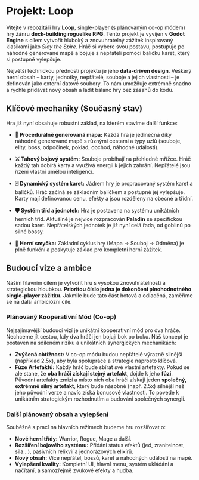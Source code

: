 # Projekt: Loop

Vítejte v repozitáři hry **Loop**, single-player (s plánovaným co-op módem) hry žánru **deck-building roguelike RPG**. Tento projekt je vyvíjen v **Godot Engine** s cílem vytvořit hluboký a znovuhratelný zážitek inspirovaný klasikami jako *Slay the Spire*. Hráč si vybere svou postavu, postupuje po náhodně generované mapě a bojuje s nepřáteli pomocí balíčku karet, který si postupně vylepšuje.

Největší technickou předností projektu je jeho **data-driven design**. Veškerý herní obsah – karty, jednotky, nepřátelé, souboje a jejich vlastnosti – je definován jako externí datové soubory. To nám umožňuje extrémně snadno a rychle přidávat nový obsah a ladit balanc hry bez zásahů do kódu.

## Klíčové mechaniky (Současný stav)

Hra již nyní obsahuje robustní základ, na kterém stavíme další funkce:

* **🎲 Procedurálně generovaná mapa:** Každá hra je jedinečná díky náhodně generované mapě s různými cestami a typy uzlů (souboje, elity, boss, odpočinek, poklad, obchod, náhodné události).

* **⚔️ Tahový bojový systém:** Souboje probíhají na přehledné mřížce. Hráč každý tah dobírá karty a využívá energii k jejich zahrání. Nepřátelé jsou řízeni vlastní umělou inteligencí.

* **🃏 Dynamický systém karet:** Jádrem hry je propracovaný systém karet a balíčků. Hráč začíná se základním balíčkem a postupně jej vylepšuje. Karty mají definovanou cenu, efekty a jsou rozděleny na obecné a třídní.

* **🛡️ Systém tříd a jednotek:** Hra je postavena na systému unikátních herních tříd. Aktuálně je nejvíce rozpracován **Paladin** se specifickou sadou karet. Nepřátelských jednotek je již nyní celá řada, od goblinů po silné bossy.

* **🔄 Herní smyčka:** Základní cyklus hry (Mapa -> Souboj -> Odměna) je plně funkční a poskytuje základ pro kompletní herní zážitek.

## Budoucí vize a ambice

Naším hlavním cílem je vytvořit hru s vysokou znovuhratelností a strategickou hloubkou. **Prioritou číslo jedna je dokončení plnohodnotného single-player zážitku.** Jakmile bude tato část hotová a odladěná, zaměříme se na další ambiciózní cíle.

### Plánovaný Kooperativní Mód (Co-op)

Nejzajímavější budoucí vizí je unikátní kooperativní mód pro dva hráče. Nechceme jít cestou, kdy dva hráči jen bojují bok po boku. Náš koncept je postaven na sdíleném riziku a unikátních synergických mechanikách:

* **Zvýšená obtížnost:** V co-op módu budou nepřátelé výrazně silnější (například 2.5x), aby byla spolupráce a strategie naprosto klíčová.
* **Fúze Artefaktů:** Každý hráč bude sbírat své vlastní artefakty. Pokud se ale stane, že **oba hráči získají stejný artefakt**, dojde k jeho **fúzi**. Původní artefakty zmizí a místo nich oba hráči získají jeden **společný, extrémně silný artefakt**, který bude násobně (např. 2.5x) silnější než jeho původní verze a navíc získá bonusové vlastnosti. To povede k unikátním strategickým rozhodnutím a budování společných synergii.

### Další plánovaný obsah a vylepšení

Souběžně s prací na hlavních režimech budeme hru rozšiřovat o:
* **Nové herní třídy:** Warrior, Rogue, Mage a další.
* **Rozšíření bojového systému:** Přidání status efektů (jed, zranitelnost, síla...), pasivních relikvií a jednorázových elixírů.
* **Nový obsah:** Více nepřátel, bossů, karet a náhodných událostí na mapě.
* **Vylepšení kvality:** Kompletní UI, hlavní menu, systém ukládání a načítání, a samozřejmě zvukové efekty a hudba.
